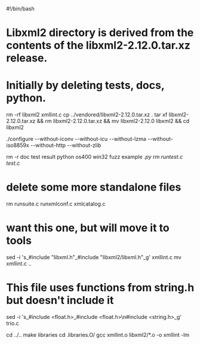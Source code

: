 #!/bin/bash

# Libxml2 directory is derived from the contents of the libxml2-2.12.0.tar.xz release.
# Initially by deleting tests, docs, python.

rm -rf libxml2 xmllint.c
cp ../vendored/libxml2-2.12.0.tar.xz .
tar xf libxml2-2.12.0.tar.xz && rm libxml2-2.12.0.tar.xz && mv libxml2-2.12.0 libxml2 && cd libxml2

./configure --without-iconv --without-icu --without-lzma --without-iso8859x --without-http --without-zlib

rm -r doc test result python os400 win32 fuzz example *.py
rm runtest.c test*.c

# delete some more standalone files
rm runsuite.c runxmlconf.c xmlcatalog.c

# want this one, but will move it to tools
sed -i 's_#include "libxml.h"_#include "libxml2/libxml.h"_g' xmllint.c
mv xmllint.c ..

# This file uses functions from string.h but doesn't include it
sed -i 's_#include <float.h>_#include <float.h>\n#include <string.h>_g' trio.c

cd ../..
make libraries
cd .libraries.O/
gcc xmllint.o libxml2/*.o -o xmllint -lm


